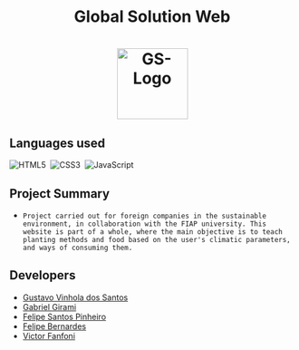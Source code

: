 <h1 align="center"> Global Solution Web </h1>

<h1 align="center"> <img width="125" alt="GS-Logo" src="https://github.com/Vinh0la/GLOBAL-SOLUTION-WEB/assets/124854201/b0956bfb-dc07-4dd4-8e10-29bcb56461cb"> </h1>

## Languages ​​used
![HTML5](https://img.shields.io/badge/HTML5-E34F26?style=for-the-badge&logo=html5&logoColor=white)&nbsp;
![CSS3](https://img.shields.io/badge/CSS3-1572B6?style=for-the-badge&logo=css3&logoColor=white)&nbsp;
![JavaScript](https://img.shields.io/badge/JavaScript-323330?style=for-the-badge&logo=javascript&logoColor=F7DF1E)&nbsp;

## Project Summary

- `Project carried out for foreign companies in the sustainable environment, in collaboration with the FIAP university. This website is part of a whole, where the main objective is to teach planting methods and food based on the user's climatic parameters, and ways of consuming them.`

## Developers

- [Gustavo Vinhola dos Santos](https://github.com/Vinh0la)
- [Gabriel Girami](https://github.com/gabrielgirami2)
- [Felipe Santos Pinheiro](https://github.com/FelipeSPinheiro06)
- [Felipe Bernardes](https://github.com/Bernas01)
- [Victor Fanfoni](https://github.com/victorFanfoni)
